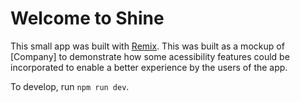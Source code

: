 # Welcome to Shine

This small app was built with [Remix](https://remix.run/docs). This was built as a mockup of [Company] to demonstrate how some acessibility features could be incorporated to enable a better experience by the users of the app.

To develop, run `npm run dev`.